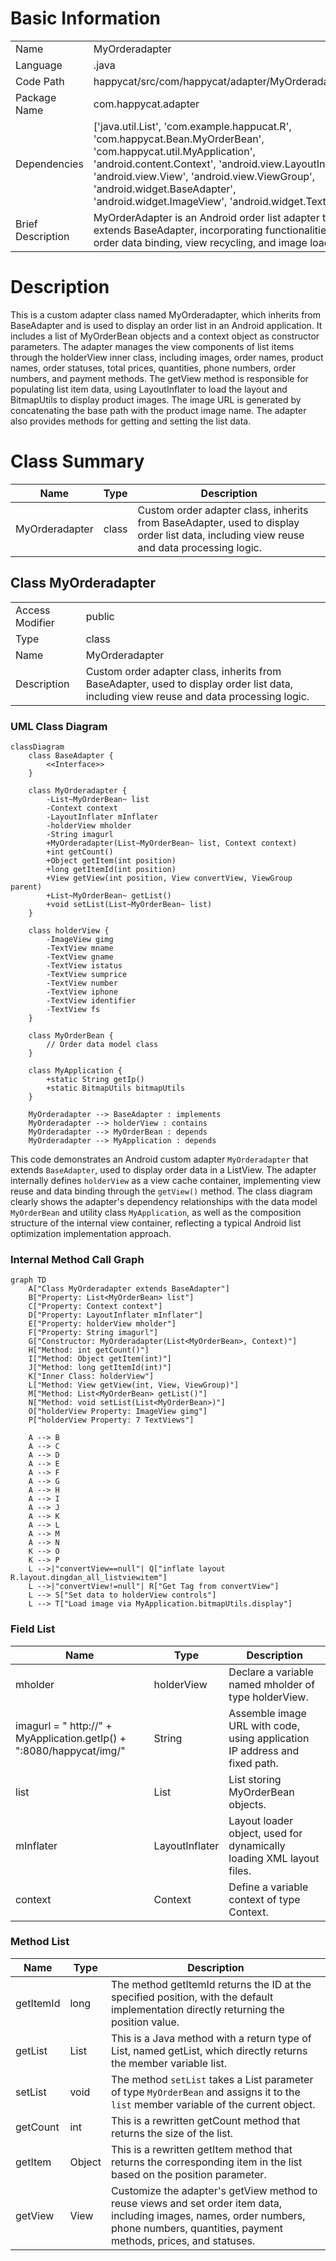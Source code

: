 # Basic Information

|      |      |
|------|------|
| Name | MyOrderadapter |
| Language | .java |
| Code Path | happycat/src/com/happycat/adapter/MyOrderadapter.java |
| Package Name | com.happycat.adapter |
| Dependencies | ['java.util.List', 'com.example.happucat.R', 'com.happycat.Bean.MyOrderBean', 'com.happycat.util.MyApplication', 'android.content.Context', 'android.view.LayoutInflater', 'android.view.View', 'android.view.ViewGroup', 'android.widget.BaseAdapter', 'android.widget.ImageView', 'android.widget.TextView'] |
| Brief Description | MyOrderAdapter is an Android order list adapter that extends BaseAdapter, incorporating functionalities for order data binding, view recycling, and image loading. |

# Description

This is a custom adapter class named MyOrderadapter, which inherits from BaseAdapter and is used to display an order list in an Android application. It includes a list of MyOrderBean objects and a context object as constructor parameters. The adapter manages the view components of list items through the holderView inner class, including images, order names, product names, order statuses, total prices, quantities, phone numbers, order numbers, and payment methods. The getView method is responsible for populating list item data, using LayoutInflater to load the layout and BitmapUtils to display product images. The image URL is generated by concatenating the base path with the product image name. The adapter also provides methods for getting and setting the list data.

# Class Summary

| Name   | Type  | Description |
|-------|------|-------------|
| MyOrderadapter | class | Custom order adapter class, inherits from BaseAdapter, used to display order list data, including view reuse and data processing logic. |



## Class MyOrderadapter

|      |      |
|------|------|
| Access Modifier | public |
| Type | class |
| Name | MyOrderadapter |
| Description | Custom order adapter class, inherits from BaseAdapter, used to display order list data, including view reuse and data processing logic. |


### UML Class Diagram

```mermaid
classDiagram
    class BaseAdapter {
        <<Interface>>
    }

    class MyOrderadapter {
        -List~MyOrderBean~ list
        -Context context
        -LayoutInflater mInflater
        -holderView mholder
        -String imagurl
        +MyOrderadapter(List~MyOrderBean~ list, Context context)
        +int getCount()
        +Object getItem(int position)
        +long getItemId(int position)
        +View getView(int position, View convertView, ViewGroup parent)
        +List~MyOrderBean~ getList()
        +void setList(List~MyOrderBean~ list)
    }

    class holderView {
        -ImageView gimg
        -TextView mname
        -TextView gname
        -TextView istatus
        -TextView sumprice
        -TextView number
        -TextView iphone
        -TextView identifier
        -TextView fs
    }

    class MyOrderBean {
        // Order data model class
    }

    class MyApplication {
        +static String getIp()
        +static BitmapUtils bitmapUtils
    }

    MyOrderadapter --> BaseAdapter : implements
    MyOrderadapter --> holderView : contains
    MyOrderadapter --> MyOrderBean : depends
    MyOrderadapter --> MyApplication : depends
```

This code demonstrates an Android custom adapter `MyOrderadapter` that extends `BaseAdapter`, used to display order data in a ListView. The adapter internally defines `holderView` as a view cache container, implementing view reuse and data binding through the `getView()` method. The class diagram clearly shows the adapter's dependency relationships with the data model `MyOrderBean` and utility class `MyApplication`, as well as the composition structure of the internal view container, reflecting a typical Android list optimization implementation approach.


### Internal Method Call Graph

```mermaid
graph TD
    A["Class MyOrderadapter extends BaseAdapter"]
    B["Property: List<MyOrderBean> list"]
    C["Property: Context context"]
    D["Property: LayoutInflater mInflater"]
    E["Property: holderView mholder"]
    F["Property: String imagurl"]
    G["Constructor: MyOrderadapter(List<MyOrderBean>, Context)"]
    H["Method: int getCount()"]
    I["Method: Object getItem(int)"]
    J["Method: long getItemId(int)"]
    K["Inner Class: holderView"]
    L["Method: View getView(int, View, ViewGroup)"]
    M["Method: List<MyOrderBean> getList()"]
    N["Method: void setList(List<MyOrderBean>)"]
    O["holderView Property: ImageView gimg"]
    P["holderView Property: 7 TextViews"]

    A --> B
    A --> C
    A --> D
    A --> E
    A --> F
    A --> G
    A --> H
    A --> I
    A --> J
    A --> K
    A --> L
    A --> M
    A --> N
    K --> O
    K --> P
    L -->|"convertView==null"| Q["inflate layout R.layout.dingdan_all_listviewitem"]
    L -->|"convertView!=null"| R["Get Tag from convertView"]
    L --> S["Set data to holderView controls"]
    L --> T["Load image via MyApplication.bitmapUtils.display"]
```

### Field List

| Name  | Type  | Description |
|-------|-------|------|
| mholder | holderView | Declare a variable named mholder of type holderView. |
| imagurl = " http://" + MyApplication.getIp() + ":8080/happycat/img/" | String | Assemble image URL with code, using application IP address and fixed path. |
| list | List<MyOrderBean> | List storing MyOrderBean objects. |
| mInflater | LayoutInflater | Layout loader object, used for dynamically loading XML layout files. |
| context | Context | Define a variable context of type Context. |

### Method List

| Name  | Type  | Description |
|-------|-------|------|
| getItemId | long | The method getItemId returns the ID at the specified position, with the default implementation directly returning the position value. |
| getList | List<MyOrderBean> | This is a Java method with a return type of List<MyOrderBean>, named getList, which directly returns the member variable list. |
| setList | void | The method `setList` takes a List parameter of type `MyOrderBean` and assigns it to the `list` member variable of the current object. |
| getCount | int | This is a rewritten getCount method that returns the size of the list. |
| getItem | Object | This is a rewritten getItem method that returns the corresponding item in the list based on the position parameter. |
| getView | View | Customize the adapter's getView method to reuse views and set order item data, including images, names, order numbers, phone numbers, quantities, payment methods, prices, and statuses. |




